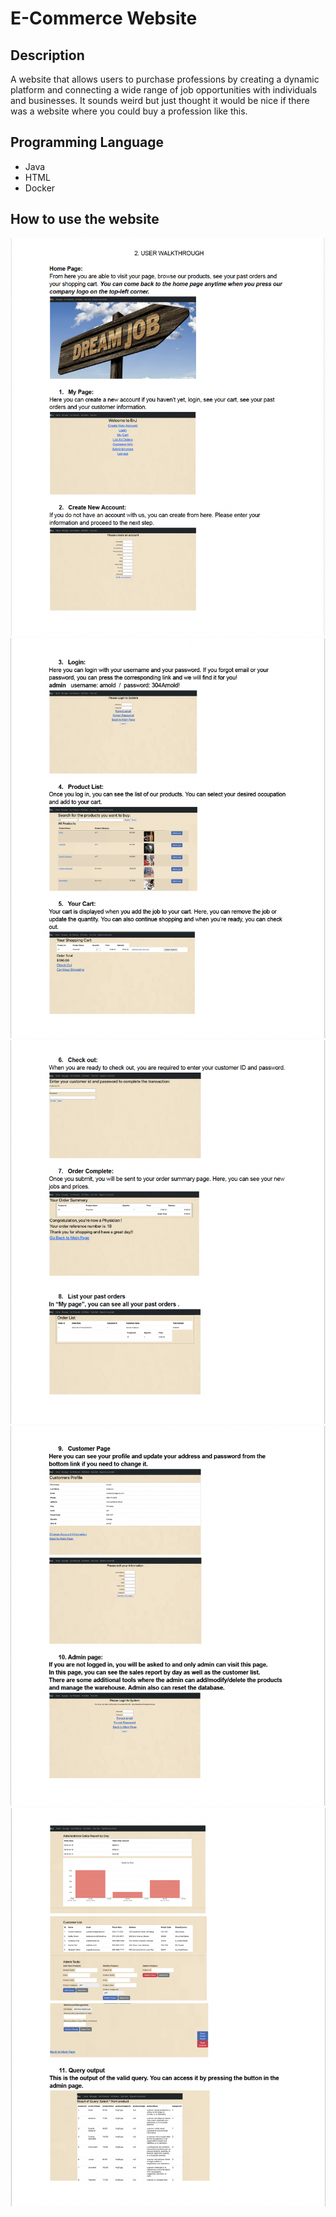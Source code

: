 # E-Commerce Website

## Description

A website that allows users to purchase professions by creating a dynamic platform and connecting a wide range of job opportunities with individuals and businesses.
It sounds weird but just thought it would be nice if there was a website where you could buy a profession like this.

## Programming Language
  - Java
  - HTML
  - Docker
    
## How to use the website

![Walkthrough](WebContent/images/COSC304_1.png)
![Walkthrough](WebContent/images/COSC304_2.png)
![Walkthrough](WebContent/images/COSC304_3.png)
![Walkthrough](WebContent/images/COSC304_4.png)
![Walkthrough](WebContent/images/COSC304_5.png)

